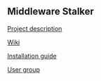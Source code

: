 ## Middleware Stalker

[Project description](http://www.infomir.eu/eng/products/free-middleware-stalker/)

[Wiki](http://wiki.iptv.infomir.com.ua/doku.php/en:stalker:start)

[Installation guide](http://wiki.iptv.infomir.com.ua/doku.php/en:stalker:install_and_configure)

[User group](https://groups.google.com/forum/#!forum/stalker-middleware)
